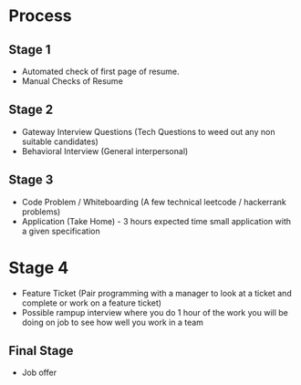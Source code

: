 # Process

## Stage 1
- Automated check of first page of resume.
- Manual Checks of Resume
  
## Stage 2
- Gateway Interview Questions (Tech Questions to weed out any non suitable candidates)
- Behavioral Interview (General interpersonal)
  
## Stage 3
- Code Problem / Whiteboarding (A few technical leetcode / hackerrank problems)
- Application (Take Home) - 3 hours expected time small application with a given specification

# Stage 4
- Feature Ticket (Pair programming with a manager to look at a ticket and complete or work on a feature ticket)
- Possible rampup interview where you do 1 hour of the work you will be doing on job to see how well you work in a team

## Final Stage
- Job offer
